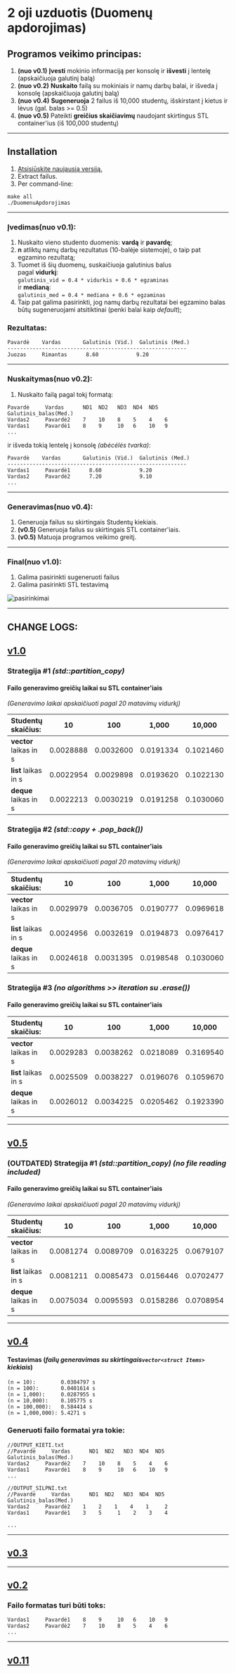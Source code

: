 # 2 oji uzduotis (Duomenų apdorojimas)
## Programos veikimo principas:

1. **(nuo v0.1)** **Įvesti** mokinio informaciją per konsolę ir **išvesti** į lentelę (apskaičiuoja galutinį balą)
2. **(nuo v0.2)** **Nuskaito** failą su mokiniais ir namų darbų balai, ir išveda į konsolę (apskaičiuoja galutinį balą)
3. **(nuo v0.4)** **Sugeneruoja** 2 failus iš 10,000 studentų, išskirstant į kietus ir lėvus (gal. balas >= 0.5)
4. **(nuo v0.5)** Pateikti **greičius skaičiavimų** naudojant skirtingus STL container'ius (iš 100,000 studentų)
---
## Installation
1. [Atsisiūskite naujausią versiją.](https://github.com/Effanuel/Duomenu-apdorojimas/archive/v1.0.zip)
2. Extract failus.
3. Per command-line:
```
make all
./DuomenuApdorojimas
```
---
### Įvedimas(nuo v0.1): 
1. Nuskaito vieno studento duomenis: **vardą** ir **pavardę**;
2. **n** atliktų namų darbų rezultatus (10-balėje sistemoje), o taip pat egzamino rezultatą;
3. Tuomet iš šių duomenų, suskaičiuoja galutinius balus<br/>pagal **vidurkį**:<br/> 
    ```galutinis_vid = 0.4 * vidurkis + 0.6 * egzaminas```<br/>ir **medianą**:<br/>
    ```galutinis_med = 0.4 * mediana + 0.6 * egzaminas```
4. Taip pat galima pasirinkti, jog namų darbų rezultatai bei egzamino balas būtų sugeneruojami
    atsitiktinai (penki balai kaip *default*);<br/>

### Rezultatas:
```
Pavardė    Vardas       Galutinis (Vid.)  Galutinis (Med.)
---------------------------------------------------------
Juozas     Rimantas      8.60            9.20
```
---
### Nuskaitymas(nuo v0.2):
1. Nuskaito failą pagal tokį formatą:
```
Pavardė     Vardas      ND1  ND2   ND3  ND4  ND5  Galutinis_balas(Med.)
Vardas2     Pavardė2    7    10    8    5    4    6
Vardas1     Pavardė1    8    9     10   6    10   9
...
```
   ir išveda tokią lentelę į konsolę *(abėcėlės tvarka)*:
```
Pavardė    Vardas       Galutinis (Vid.)  Galutinis (Med.)
---------------------------------------------------------
Vardas1     Pavardė1      8.60            9.20
Vardas2     Pavardė2      7.20            9.10
...
```
---
### Generavimas(nuo v0.4):
1. Generuoja failus su skirtingais Studentų kiekiais.
2. **(v0.5)** Generuoja failus su skirtingais STL container'iais.<br/>
3. **(v0.5)** Matuoja programos veikimo greitį.<br/>
---
### Final(nuo v1.0):
1. Galima pasirinkti sugeneruoti failus
2. Galima pasirinkti STL testavimą

![pasirinkimai](https://github.com/Effanuel/Duomenu-apdorojimas/blob/master/pasirinkimai.png)

---
## CHANGE LOGS:

## [v1.0](https://github.com/Effanuel/Duomenu-apdorojimas/releases/tag/v1.0)

### Strategija #1 *(std::partition_copy)*
#### Failo generavimo greičių laikai su STL container'iais 
*(Generavimo laikai apskaičiuoti pagal 20 matavimų vidurkį)*

| Studentų skaičius:     | 10        | 100       | 1,000     | 10,000    | 100,000   | 1,000,000 |
| :--------------------- | --------- | --------- | --------- | --------- | --------- | --------- |
| **vector** laikas in s | 0.0028888 | 0.0032600 | 0.0191334 | 0.1021460 | 0.8694390 | 8.57822   |
| **list** laikas in s   | 0.0022954 | 0.0029898 | 0.0193620 | 0.1022130 | 0.8663810 | 8.60992   |
| **deque** laikas in s  | 0.0022213 | 0.0030219 | 0.0191258 | 0.1030060 | 0.8664620 | 8.71775   |



### Strategija #2 *(std::copy + .pop_back())*
#### Failo generavimo greičių laikai su STL container'iais 
*(Generavimo laikai apskaičiuoti pagal 20 matavimų vidurkį)*

| Studentų skaičius:     | 10        | 100       | 1,000     | 10,000    | 100,000   | 1,000,000 |
| :--------------------- | --------- | --------- | --------- | --------- | --------- | --------- |
| **vector** laikas in s | 0.0029979 | 0.0036705 | 0.0190777 | 0.0969618 | 0.8539030 | 8.71786   |
| **list** laikas in s   | 0.0024956 | 0.0032619 | 0.0194873 | 0.0976417 | 0.8610510 | 8.71506   |
| **deque** laikas in s  | 0.0024618 | 0.0031395 | 0.0198548 | 0.1030060 | 0.8611970 | 8.82010   |



### Strategija #3 *(no algorithms >> iteration su .erase())*
#### Failo generavimo greičių laikai su STL container'iais 

| Studentų skaičius:     | 10        | 100       | 1,000     | 10,000    | 100,000   | 200,000   |
| :--------------------- | --------- | --------- | --------- | --------- | --------- | --------- |
| **vector** laikas in s | 0.0029283 | 0.0038262 | 0.0218089 | 0.3169540 | 23.391100 | 108.940   |
| **list** laikas in s   | 0.0025509 | 0.0038227 | 0.0196076 | 0.1059670 | 0.8817400 | 1.71349   |
| **deque** laikas in s  | 0.0026012 | 0.0034225 | 0.0205462 | 0.1923390 | 10.620500 | 66.2998   |

---

## [v0.5](https://github.com/Effanuel/Duomenu-apdorojimas/releases/tag/v0.5)

### (OUTDATED) Strategija #1 *(std::partition_copy) (no file reading included)* 
#### Failo generavimo greičių laikai su STL container'iais 
*(Generavimo laikai apskaičiuoti pagal 20 matavimų vidurkį)*

| Studentų skaičius:     | 10        | 100       | 1,000     | 10,000    | 100,000   | 1,000,000 |
| :--------------------- | --------- | --------- | --------- | --------- | --------- | --------- |
| **vector** laikas in s | 0.0081274 | 0.0089709 | 0.0163225 | 0.0679107 | 0.5669360 | 5.59581   |
| **list** laikas in s   | 0.0081211 | 0.0085473 | 0.0156446 | 0.0702477 | 0.6124770 | 6.49375   |
| **deque** laikas in s  | 0.0075034 | 0.0095593 | 0.0158286 | 0.0708954 | 0.5846350 | 5.89265   |
---

## [v0.4](https://github.com/Effanuel/Duomenu-apdorojimas/releases/tag/v0.4)
#### Testavimas (*failų generavimas su skirtingais```vector<struct Items>``` kiekiais*)

```
(n = 10):        0.0304797 s
(n = 100):       0.0401614 s
(n = 1,000):     0.0287955 s
(n = 10,000):    0.105775 s
(n = 100,000):   0.584414 s
(n = 1,000,000): 5.4271 s
```

### Generuoti failo formatai yra tokie:
```
//OUTPUT_KIETI.txt
//Pavardė     Vardas      ND1  ND2   ND3  ND4  ND5  Galutinis_balas(Med.)
Vardas2     Pavardė2    7    10    8    5    4    6
Vardas1     Pavardė1    8    9     10   6    10   9
...
```
```
//OUTPUT_SILPNI.txt
//Pavardė     Vardas      ND1  ND2   ND3  ND4  ND5  Galutinis_balas(Med.)
Vardas2     Pavardė2    1    2    1    4    1     2
Vardas1     Pavardė1    3    5     1    2    3    4

...
```
---

## [v0.3](https://github.com/Effanuel/Duomenu-apdorojimas/releases/tag/v0.3)
---
## [v0.2](https://github.com/Effanuel/Duomenu-apdorojimas/releases/tag/v0.2)
### Failo formatas turi būti toks:
```
Vardas1     Pavardė1    8    9     10   6    10   9
Vardas2     Pavardė2    7    10    8    5    4    6
...
```
---
## [v0.11](https://github.com/Effanuel/Duomenu-apdorojimas/releases/tag/v0.11)

